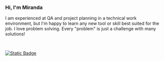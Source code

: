 ### Hi, I'm Miranda

I am experienced at QA and project planning in a technical work environment, but I'm happy to learn any new tool or skill best suited for the job. I love problem solving. Every "problem" is just a challenge with many solutions!

<br>

<a href="#">![Static Badge](https://img.shields.io/badge/Interested_in:-software_development,_backend_technologies,_testing/QA,_CLI_tools_and_automation.-seagreen)</a>
